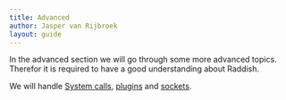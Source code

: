 ```yaml
---
title: Advanced
author: Jasper van Rijbroek
layout: guide
---
```


In the advanced section we will go through some more advanced topics.  
Therefor it is required to have a good understanding about Raddish.

We will handle [System calls](/guide/advanced/system-calls.html), [plugins](/guide/advanced/plugins.html) and [sockets](/guide/advanced/sockets.html).